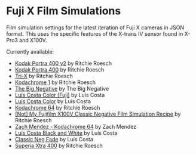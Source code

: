 Fuji X Film Simulations
=======================

Film simulation settings for the latest iteration of Fuji X cameras in JSON
format.  This uses the specific features of the X-trans IV sensor found in
X-Pro3 and X100V.

Currently available:

* [Kodak Portra 400 v2][1] by Ritchie Roesch
* [Kodak Portra 400][2] by Ritchie Roesch
* [Tri-X][3] by Ritchie Roesch
* [Kodachrome 1][4] by Ritchie Roesch
* [The Big Negative][5] by The Big Negative
* [Luís Costa Color (Fuji)][6] by Luís Costa
* [Luís Costa Color][7] by Luís Costa
* [Kodachrome 64][8] by Ritchie Roesch
* [[Not] My Fujifilm X100V Classic Negative Film Simulation Recipe][9] by Ritchie Roesch
* [Zach Mendez - Kodachrome 64][10] by Zach Mendez
* [Luís Costa Black and White][11] by Luís Costa
* [Classic Neg Fade][12] by Luís Costa
* [Superia Xtra 400][13] by Ritchie Roesch

[1]: https://fujixweekly.com/2020/12/30/fujifilm-x100v-film-simulation-recipe-kodak-portra-400-v2/
[2]: https://fujixweekly.com/2020/06/10/fujifilm-x100v-film-simulation-kodak-portra-400/
[3]: https://fujixweekly.com/2020/06/18/fujifilm-x100v-film-simulation-recipe-kodak-tri-x-400/
[4]: https://fujixweekly.com/2020/05/27/my-fujifilm-x100v-kodachrome-64-film-simulation-recipe/
[5]: https://www.youtube.com/watch?v=LBBe8yIZcak
[6]: https://lifeunintended.com/articles/my-favorite-fujifilm-film-simulation-settings/
[7]: https://lifeunintended.com/articles/my-favorite-fujifilm-film-simulation-settings/
[8]: https://fujixweekly.com/2020/05/27/my-fujifilm-x100v-kodachrome-64-film-simulation-recipe/
[9]: https://fujixweekly.com/2020/06/01/not-my-fujifilm-x100v-classic-negative-film-simulation-recipe/
[10]: https://www.youtube.com/watch?v=9rLXZUBnzhM
[11]: https://lifeunintended.com/articles/my-favorite-fujifilm-film-simulation-settings/
[12]: https://lifeunintended.com/2021/08/06/the-7-custom-fujifilm-recipes-on-my-camera-right-now/
[13]: https://fujixweekly.com/2020/11/10/fujifilm-x100v-film-simulation-recipe-superia-xtra-400/
